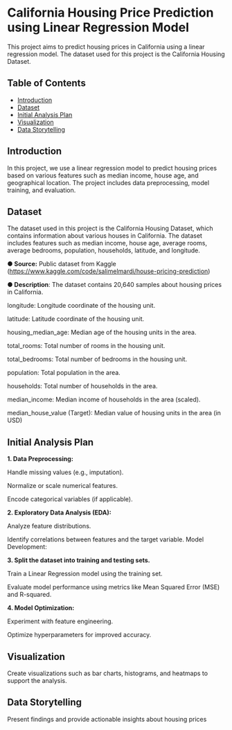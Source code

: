 # California Housing Price Prediction using Linear Regression Model

This project aims to predict housing prices in California using a linear regression model. The dataset used for this project is the California Housing Dataset.

## Table of Contents

- [Introduction](#introduction)
- [Dataset](#dataset)
- [Initial Analysis Plan](#Initial-Analysis-Plan)
- [Visualization](#Visualization)
- [Data Storytelling](#Data-Storytelling)

## Introduction

In this project, we use a linear regression model to predict housing prices based on various features such as median income, house age, and geographical location. The project includes data preprocessing, model training, and evaluation.

## Dataset

The dataset used in this project is the California Housing Dataset, which contains information about various houses in California. The dataset includes features such as median income, house age, average rooms, average bedrooms, population, households, latitude, and longitude.

**●	Source:** Public dataset from Kaggle (https://www.kaggle.com/code/salimelmardi/house-pricing-prediction)

**●	Description**: The dataset contains 20,640 samples about housing prices in California.

longitude: Longitude coordinate of the housing unit.

latitude: Latitude coordinate of the housing unit.

housing_median_age: Median age of the housing units in the area.

total_rooms: Total number of rooms in the housing unit.

total_bedrooms: Total number of bedrooms in the housing unit.

population: Total population in the area.

households: Total number of households in the area.

median_income: Median income of households in the area (scaled).

median_house_value (Target): Median value of housing units in the area (in USD)

## Initial Analysis Plan
**1. Data Preprocessing:**

Handle missing values (e.g., imputation).

Normalize or scale numerical features.

Encode categorical variables (if applicable).

**2. Exploratory Data Analysis (EDA):**

Analyze feature distributions.

Identify correlations between features and the target variable.
Model Development:

**3. Split the dataset into training and testing sets.**

Train a Linear Regression model using the training set.

Evaluate model performance using metrics like Mean Squared Error (MSE) and R-squared.

**4. Model Optimization:**

Experiment with feature engineering.

Optimize hyperparameters for improved accuracy.
## Visualization
Create visualizations such as bar charts, histograms, and heatmaps to support the analysis.
## Data Storytelling
Present findings and provide actionable insights about housing prices
